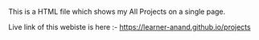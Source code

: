 This is a HTML file which shows my All Projects on a single page.

Live link of this webiste is here :-
https://learner-anand.github.io/projects
